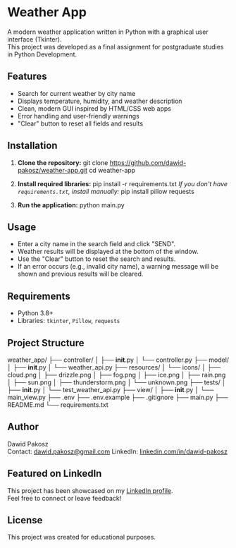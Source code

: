 # Weather App

A modern weather application written in Python with a graphical user interface (Tkinter).  
This project was developed as a final assignment for postgraduate studies in Python Development.

## Features

- Search for current weather by city name
- Displays temperature, humidity, and weather description
- Clean, modern GUI inspired by HTML/CSS web apps
- Error handling and user-friendly warnings
- "Clear" button to reset all fields and results

## Installation

1. **Clone the repository:**
git clone https://github.com/dawid-pakosz/weather-app.git
cd weather-app


2. **Install required libraries:**
pip install -r requirements.txt
*If you don't have `requirements.txt`, install manually:*
pip install pillow requests


3. **Run the application:**
python main.py

## Usage

- Enter a city name in the search field and click "SEND".
- Weather results will be displayed at the bottom of the window.
- Use the "Clear" button to reset the search and results.
- If an error occurs (e.g., invalid city name), a warning message will be shown and previous results will be cleared.

## Requirements

- Python 3.8+
- Libraries: `tkinter`, `Pillow`, `requests`

## Project Structure

weather_app/
├── controller/
│   ├── __init__.py
│   └── controller.py
├── model/
│   ├── __init__.py
│   └── weather_api.py
├── resources/
│   └── icons/
│       ├── cloud.png
│       ├── drizzle.png
│       ├── fog.png
│       ├── ice.png
│       ├── rain.png
│       ├── sun.png
│       ├── thunderstorm.png
│       └── unknown.png
├── tests/
│   ├── __init__.py
│   └── test_weather_api.py
├── view/
│   ├── __init__.py
│   └── main_view.py
├── .env
├── .env.example
├── .gitignore
├── main.py
├── README.md
└── requirements.txt



## Author

Dawid Pakosz  
Contact: dawid.pakosz@gmail.com
LinkedIn: [linkedin.com/in/dawid-pakosz](https://www.linkedin.com/in/dawid-pakosz)

## Featured on LinkedIn

This project has been showcased on my [LinkedIn profile](https://www.linkedin.com/in/dawid-pakosz).  
Feel free to connect or leave feedback!

## License

This project was created for educational purposes.  



